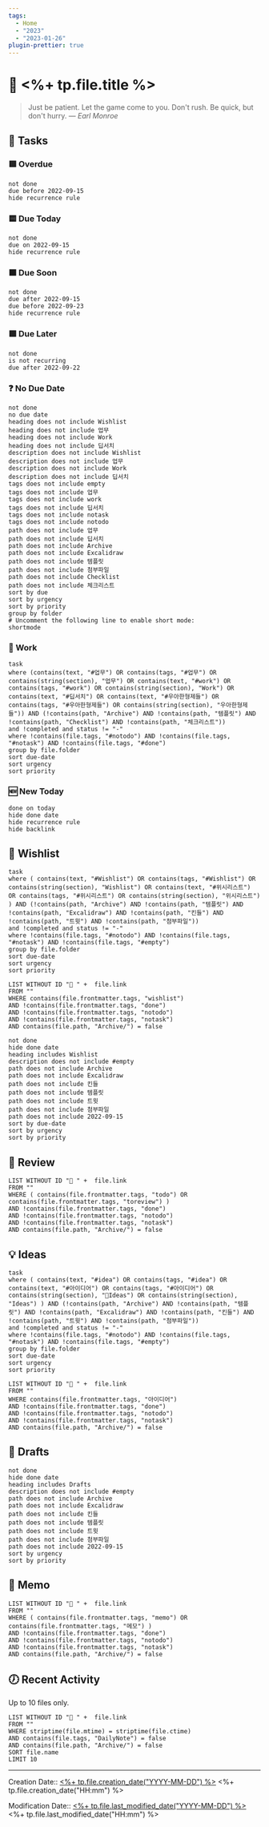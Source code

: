 ```yaml
---
tags:
  - Home
  - "2023"
  - "2023-01-26"
plugin-prettier: true
---
```


# 📆 <%+ tp.file.title %>

> Just be patient. Let the game come to you. Don't rush. Be quick, but don't hurry.
> — <cite>Earl Monroe</cite>

## 📝 Tasks
### 🟥 Overdue
```tasks
not done
due before 2022-09-15
hide recurrence rule
```

### 🟨 Due Today
```tasks
not done
due on 2022-09-15
hide recurrence rule
```

### 🟧 Due Soon
```tasks
not done
due after 2022-09-15
due before 2022-09-23
hide recurrence rule
```

### 🟩 Due Later

```tasks
not done
is not recurring
due after 2022-09-22
```

### ❓ No Due Date
```tasks
not done
no due date
heading does not include Wishlist
heading does not include 업무
heading does not include Work
heading does not include 딥서치
description does not include Wishlist
description does not include 업무
description does not include Work
description does not include 딥서치
tags does not include empty
tags does not include 업무
tags does not include work
tags does not include 딥서치
tags does not include notask
tags does not include notodo
path does not include 업무
path does not include 딥서치
path does not include Archive
path does not include Excalidraw
path does not include 템플릿
path does not include 첨부파일
path does not include Checklist
path does not include 체크리스트
sort by due
sort by urgency
sort by priority
group by folder
# Uncomment the following line to enable short mode:
shortmode
```

###  📔 Work

```dataview
task
where (contains(text, "#업무") OR contains(tags, "#업무") OR contains(string(section), "업무") OR contains(text, "#work") OR contains(tags, "#work") OR contains(string(section), "Work") OR contains(text, "#딥서치") OR contains(text, "#우아한형제들") OR contains(tags, "#우아한형제들") OR contains(string(section), "우아한형제들")) AND (!contains(path, "Archive") AND !contains(path, "템플릿") AND !contains(path, "Checklist") AND !contains(path, "체크리스트"))
and !completed and status != "-"
where !contains(file.tags, "#notodo") AND !contains(file.tags, "#notask") AND !contains(file.tags, "#done")
group by file.folder
sort due-date
sort urgency
sort priority
```

### 🆕 New Today

```tasks
done on today
hide done date
hide recurrence rule
hide backlink
```

## 🎁 Wishlist

```dataview
task
where ( contains(text, "#Wishlist") OR contains(tags, "#Wishlist") OR contains(string(section), "Wishlist") OR contains(text, "#위시리스트") OR contains(tags, "#위시리스트") OR contains(string(section), "위시리스트") ) AND (!contains(path, "Archive") AND !contains(path, "템플릿") AND !contains(path, "Excalidraw") AND !contains(path, "킨들") AND !contains(path, "트윗") AND !contains(path, "첨부파일"))
and !completed and status != "-"
where !contains(file.tags, "#notodo") AND !contains(file.tags, "#notask") AND !contains(file.tags, "#empty")
group by file.folder
sort due-date
sort urgency
sort priority
```

```dataview
LIST WITHOUT ID "📩 " +  file.link
FROM ""
WHERE contains(file.frontmatter.tags, "wishlist")
AND !contains(file.frontmatter.tags, "done")
AND !contains(file.frontmatter.tags, "notodo")
AND !contains(file.frontmatter.tags, "notask")
AND contains(file.path, "Archive/") = false
```

```tasks
not done
hide done date
heading includes Wishlist
description does not include #empty
path does not include Archive
path does not include Excalidraw
path does not include 킨들
path does not include 템플릿
path does not include 트윗
path does not include 첨부파일
path does not include 2022-09-15
sort by due-date
sort by urgency
sort by priority
```

## 📰 Review

```dataview
LIST WITHOUT ID "📩 " +  file.link
FROM ""
WHERE ( contains(file.frontmatter.tags, "todo") OR contains(file.frontmatter.tags, "toreview") )
AND !contains(file.frontmatter.tags, "done")
AND !contains(file.frontmatter.tags, "notodo")
AND !contains(file.frontmatter.tags, "notask")
AND contains(file.path, "Archive/") = false
```

## 💡 Ideas

```dataview
task
where ( contains(text, "#idea") OR contains(tags, "#idea") OR contains(text, "#아이디어") OR contains(tags, "#아이디어") OR contains(string(section), "Ideas") OR contains(string(section), "Ideas") ) AND (!contains(path, "Archive") AND !contains(path, "템플릿") AND !contains(path, "Excalidraw") AND !contains(path, "킨들") AND !contains(path, "트윗") AND !contains(path, "첨부파일"))
and !completed and status != "-"
where !contains(file.tags, "#notodo") AND !contains(file.tags, "#notask") AND !contains(file.tags, "#empty")
group by file.folder
sort due-date
sort urgency
sort priority
```

```dataview
LIST WITHOUT ID "📩 " +  file.link
FROM ""
WHERE contains(file.frontmatter.tags, "아이디어")
AND !contains(file.frontmatter.tags, "done")
AND !contains(file.frontmatter.tags, "notodo")
AND !contains(file.frontmatter.tags, "notask")
AND contains(file.path, "Archive/") = false
```

## 📎 Drafts
```tasks
not done
hide done date
heading includes Drafts
description does not include #empty
path does not include Archive
path does not include Excalidraw
path does not include 킨들
path does not include 템플릿
path does not include 트윗
path does not include 첨부파일
path does not include 2022-09-15
sort by urgency
sort by priority
```

## 📔 Memo

```dataview
LIST WITHOUT ID "📩 " +  file.link
FROM ""
WHERE ( contains(file.frontmatter.tags, "memo") OR contains(file.frontmatter.tags, "메모") )
AND !contains(file.frontmatter.tags, "done")
AND !contains(file.frontmatter.tags, "notodo")
AND !contains(file.frontmatter.tags, "notask")
AND contains(file.path, "Archive/") = false
```

## 🕖 Recent Activity

Up to 10 files only.

```dataview
LIST WITHOUT ID "📩 " +  file.link
FROM ""
WHERE striptime(file.mtime) = striptime(file.ctime)
AND contains(file.tags, "DailyNote") = false
AND contains(file.path, "Archive/") = false
SORT file.name
LIMIT 10
```

---
Creation Date:: [<%+ tp.file.creation_date("YYYY-MM-DD") %>](<%+%20tp.file.creation_date("YYYY-MM-DD")%20%>) <%+ tp.file.creation_date("HH:mm") %>

Modification Date::  [<%+ tp.file.last_modified_date("YYYY-MM-DD") %>](<%+%20tp.file.last_modified_date("YYYY-MM-DD")%20%>)  <%+ tp.file.last_modified_date("HH:mm") %> <!-- This doesn't currently work in front matter, hoping that gets fixed. -->